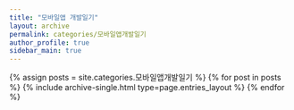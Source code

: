 ```yaml
---
title: "모바일앱 개발일기"
layout: archive
permalink: categories/모바일앱개발일기
author_profile: true
sidebar_main: true
---
```



{% assign posts = site.categories.모바일앱개발일기 %}
{% for post in posts %} {% include archive-single.html type=page.entries_layout %} {% endfor %}
